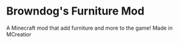 # Browndog's Furniture Mod
A Minecraft mod that add furniture and more to the game! Made in MCreatior
